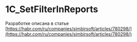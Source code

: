 # 1C_SetFilterInReports

Разработке описана в статье [https://habr.com/ru/companies/simbirsoft/articles/780298/](https://habr.com/ru/companies/simbirsoft/articles/780298/)
